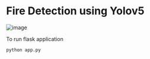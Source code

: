# Fire Detection using Yolov5

![image](https://www.google.com/search?q=fire+in+forest&source=lnms&tbm=isch&sa=X&ved=2ahUKEwjwivz3y5D_AhWOgv0HHUq9AkIQ_AUoAXoECAMQAw&biw=1536&bih=746&dpr=1.25#imgrc=viaPFbiTsS85jM)


To run flask application 

```
python app.py
```
